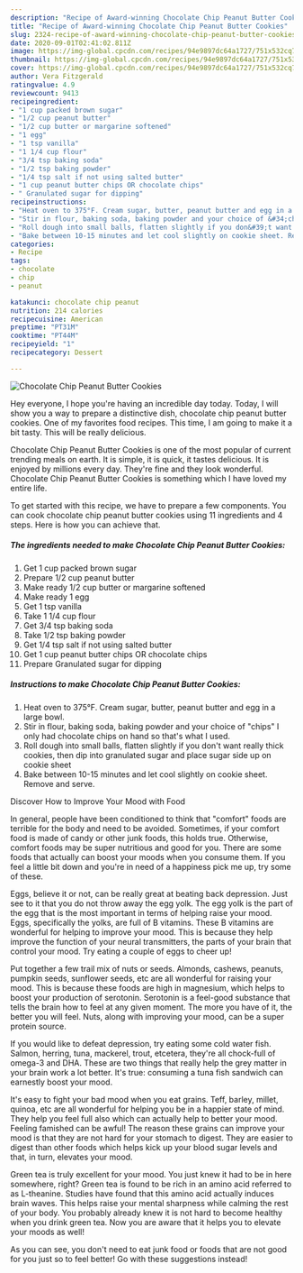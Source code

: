 ```yaml
---
description: "Recipe of Award-winning Chocolate Chip Peanut Butter Cookies"
title: "Recipe of Award-winning Chocolate Chip Peanut Butter Cookies"
slug: 2324-recipe-of-award-winning-chocolate-chip-peanut-butter-cookies
date: 2020-09-01T02:41:02.811Z
image: https://img-global.cpcdn.com/recipes/94e9897dc64a1727/751x532cq70/chocolate-chip-peanut-butter-cookies-recipe-main-photo.jpg
thumbnail: https://img-global.cpcdn.com/recipes/94e9897dc64a1727/751x532cq70/chocolate-chip-peanut-butter-cookies-recipe-main-photo.jpg
cover: https://img-global.cpcdn.com/recipes/94e9897dc64a1727/751x532cq70/chocolate-chip-peanut-butter-cookies-recipe-main-photo.jpg
author: Vera Fitzgerald
ratingvalue: 4.9
reviewcount: 9413
recipeingredient:
- "1 cup packed brown sugar"
- "1/2 cup peanut butter"
- "1/2 cup butter or margarine softened"
- "1 egg"
- "1 tsp vanilla"
- "1 1/4 cup flour"
- "3/4 tsp baking soda"
- "1/2 tsp baking powder"
- "1/4 tsp salt if not using salted butter"
- "1 cup peanut butter chips OR chocolate chips"
- " Granulated sugar for dipping"
recipeinstructions:
- "Heat oven to 375°F. Cream sugar, butter, peanut butter and egg in a large bowl."
- "Stir in flour, baking soda, baking powder and your choice of &#34;chips&#34; I only had chocolate chips on hand so that&#39;s what I used."
- "Roll dough into small balls, flatten slightly if you don&#39;t want really thick cookies, then dip into granulated sugar and place sugar side up on cookie sheet"
- "Bake between 10-15 minutes and let cool slightly on cookie sheet. Remove and serve."
categories:
- Recipe
tags:
- chocolate
- chip
- peanut

katakunci: chocolate chip peanut 
nutrition: 214 calories
recipecuisine: American
preptime: "PT31M"
cooktime: "PT44M"
recipeyield: "1"
recipecategory: Dessert

---
```



![Chocolate Chip Peanut Butter Cookies](https://img-global.cpcdn.com/recipes/94e9897dc64a1727/751x532cq70/chocolate-chip-peanut-butter-cookies-recipe-main-photo.jpg)

Hey everyone, I hope you're having an incredible day today. Today, I will show you a way to prepare a distinctive dish, chocolate chip peanut butter cookies. One of my favorites food recipes. This time, I am going to make it a bit tasty. This will be really delicious.



Chocolate Chip Peanut Butter Cookies is one of the most popular of current trending meals on earth. It is simple, it is quick, it tastes delicious. It is enjoyed by millions every day. They're fine and they look wonderful. Chocolate Chip Peanut Butter Cookies is something which I have loved my entire life.


To get started with this recipe, we have to prepare a few components. You can cook chocolate chip peanut butter cookies using 11 ingredients and 4 steps. Here is how you can achieve that.

<!--inarticleads1-->

##### The ingredients needed to make Chocolate Chip Peanut Butter Cookies:

1. Get 1 cup packed brown sugar
1. Prepare 1/2 cup peanut butter
1. Make ready 1/2 cup butter or margarine softened
1. Make ready 1 egg
1. Get 1 tsp vanilla
1. Take 1 1/4 cup flour
1. Get 3/4 tsp baking soda
1. Take 1/2 tsp baking powder
1. Get 1/4 tsp salt if not using salted butter
1. Get 1 cup peanut butter chips OR chocolate chips
1. Prepare  Granulated sugar for dipping




<!--inarticleads2-->

##### Instructions to make Chocolate Chip Peanut Butter Cookies:

1. Heat oven to 375°F. Cream sugar, butter, peanut butter and egg in a large bowl.
1. Stir in flour, baking soda, baking powder and your choice of &#34;chips&#34; I only had chocolate chips on hand so that&#39;s what I used.
1. Roll dough into small balls, flatten slightly if you don&#39;t want really thick cookies, then dip into granulated sugar and place sugar side up on cookie sheet
1. Bake between 10-15 minutes and let cool slightly on cookie sheet. Remove and serve.




Discover How to Improve Your Mood with Food


In general, people have been conditioned to think that "comfort" foods are terrible for the body and need to be avoided. Sometimes, if your comfort food is made of candy or other junk foods, this holds true. Otherwise, comfort foods may be super nutritious and good for you. There are some foods that actually can boost your moods when you consume them. If you feel a little bit down and you're in need of a happiness pick me up, try some of these.

Eggs, believe it or not, can be really great at beating back depression. Just see to it that you do not throw away the egg yolk. The egg yolk is the part of the egg that is the most important in terms of helping raise your mood. Eggs, specifically the yolks, are full of B vitamins. These B vitamins are wonderful for helping to improve your mood. This is because they help improve the function of your neural transmitters, the parts of your brain that control your mood. Try eating a couple of eggs to cheer up!

Put together a few trail mix of nuts or seeds. Almonds, cashews, peanuts, pumpkin seeds, sunflower seeds, etc are all wonderful for raising your mood. This is because these foods are high in magnesium, which helps to boost your production of serotonin. Serotonin is a feel-good substance that tells the brain how to feel at any given moment. The more you have of it, the better you will feel. Nuts, along with improving your mood, can be a super protein source.

If you would like to defeat depression, try eating some cold water fish. Salmon, herring, tuna, mackerel, trout, etcetera, they're all chock-full of omega-3 and DHA. These are two things that really help the grey matter in your brain work a lot better. It's true: consuming a tuna fish sandwich can earnestly boost your mood. 

It's easy to fight your bad mood when you eat grains. Teff, barley, millet, quinoa, etc are all wonderful for helping you be in a happier state of mind. They help you feel full also which can actually help to better your mood. Feeling famished can be awful! The reason these grains can improve your mood is that they are not hard for your stomach to digest. They are easier to digest than other foods which helps kick up your blood sugar levels and that, in turn, elevates your mood.

Green tea is truly excellent for your mood. You just knew it had to be in here somewhere, right? Green tea is found to be rich in an amino acid referred to as L-theanine. Studies have found that this amino acid actually induces brain waves. This helps raise your mental sharpness while calming the rest of your body. You probably already knew it is not hard to become healthy when you drink green tea. Now you are aware that it helps you to elevate your moods as well!

As you can see, you don't need to eat junk food or foods that are not good for you just so to feel better! Go  with  these suggestions  instead!

